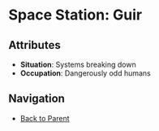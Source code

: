 # Space Station: Guir

## Attributes
- **Situation**: Systems breaking down
- **Occupation**: Dangerously odd humans


## Navigation
- [Back to Parent](../)
